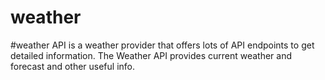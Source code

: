 # weather
#weather  API is a weather provider that offers lots of API endpoints to get detailed information. The Weather  API provides current weather and forecast and other useful info.
